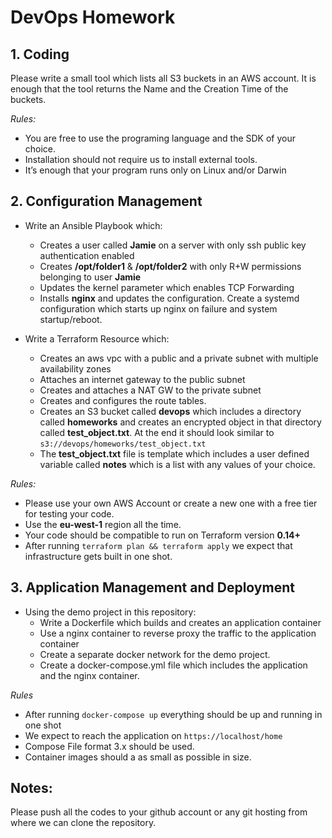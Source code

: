 # **DevOps Homework**

## **1. Coding**

Please write a small tool which lists all S3 buckets in an AWS account. It is enough that the tool returns the Name and the Creation Time of the buckets. 

*Rules:*

* You are free to use the programing language and the SDK of your choice.
* Installation should not require us to install external tools.
* It’s enough that your program runs only on Linux and/or Darwin

## **2. Configuration Management**

* Write an Ansible Playbook which:
  * Creates a user called **Jamie** on a server with only ssh public key authentication enabled
  * Creates **/opt/folder1** & **/opt/folder2** with only R+W permissions belonging to user **Jamie**
  * Updates the kernel parameter which enables TCP Forwarding
  * Installs **nginx** and updates the configuration. Create a systemd configuration which starts up nginx on failure and system startup/reboot.

* Write a Terraform Resource which:
  * Creates an aws vpc with a public and a private subnet with multiple availability zones
  * Attaches an internet gateway to the public subnet
  * Creates and attaches a NAT GW to the private subnet
  * Creates and configures the route tables. 
  * Creates an S3 bucket called **devops** which includes a directory called **homeworks** and creates an encrypted object in that directory called **test_object.txt**. At the end it should look similar to ```s3://devops/homeworks/test_object.txt```
  * The **test_object.txt** file is template which includes a user defined variable called **notes** which is a list with any values of your choice. 

*Rules:*

* Please use your own AWS Account or create a new one with a free tier for testing your code. 
* Use the **eu-west-1** region all the time.
* Your code should be compatible to run on Terraform version **0.14+**
* After running ```terraform plan && terraform apply``` we expect that infrastructure gets built in one shot.

## **3. Application Management and Deployment**

* Using the demo project in this repository: 
  * Write a Dockerfile which builds and creates an application container
  * Use a nginx container to reverse proxy the traffic to the application container
  * Create a separate docker network for the demo project.
  * Create a docker-compose.yml file which includes the application and the nginx container.

*Rules*

* After running ```docker-compose up``` everything should be up and running in one shot
* We expect to reach the application on ```https://localhost/home```
* Compose File format 3.x should be used.
* Container images should a as small as possible in size. 

## Notes:

Please push all the codes to your github account or any git hosting from where we can clone the repository.

